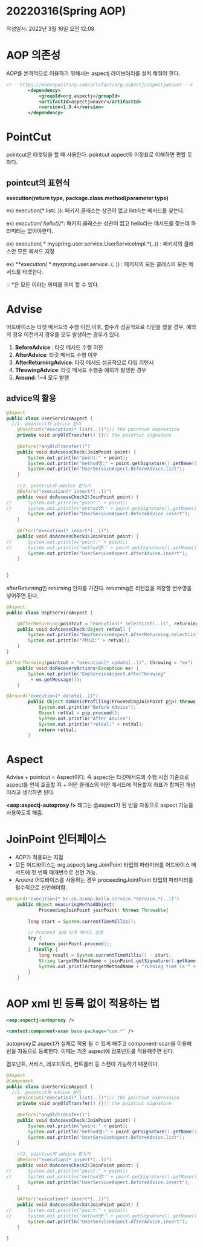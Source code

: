 # 20220316(Spring AOP)

작성일시: 2022년 3월 16일 오전 12:08

# AOP 의존성

AOP를 본격적으로 이용하기 위해서는 aspectj 라이브러리를 설치 해줘야 한다.

```xml
<!-- https://mvnrepository.com/artifact/org.aspectj/aspectjweaver -->
		<dependency>
			<groupId>org.aspectj</groupId>
			<artifactId>aspectjweaver</artifactId>
			<version>1.9.4</version>
		</dependency>
```

# PointCut

pointcut은 타겟팅을 할 때 사용한다. pointcut aspect의 이정표로 이해하면 편할 듯 하다.

## pointcut의 표현식

**execution(return type, package.class.method(parameter type)**

ex) execution(* list(..)):  패키지.클래스는 상관이 없고  list라는 메서드를 찾는다.

ex) **execution(* hello())**:  패키지.클래스는 상관이 없고 hello라는 메서드를 찾는데 파라미터는 없어야한다.

ex) execution( * myspring.user.service.UserServiceImpl.*(..)) : 패키지의 클래스안 모든 메서드 지정

ex) ****execution( * myspring.user.service.*.*(..)) : 패키지의 모든 클래스의 모든 메서드를 타겟한다.

<aside>
💡 *은 모든 이라는 의미를 의미 할 수 있다.

</aside>

# Advise

어드바이스는 타겟 메서드의 수행 이전,이후, 함수가 성공적으로 리턴을 했을 경우, 예외의 경우 이전까지 경우를 모두 발생하는 경우가 있다. 

1. **BeforeAdvice** : 타깃 메서드 수행 이전
2. **AfterAdvice**: 타깃 메서드 수행 이후
3. **AfterReturningAdvice**: 타깃 메서드 성공적으로 타입 리턴시
4. **ThrowingAdvice**: 타깃 메서드 수행중 예외가 발생한 경우
5. **Around**: 1~4 모두 발행

## advice의 활용

```java
@Aspect
public class UserServiceAspect {
  //1. pointcut와 advice 분리
	@Pointcut("execution(* list(..))")// the pointcut expression
	private void anyOldTransfer() {}// the pointcut signature
	
	@Before("anyOldTransfer()")
    public void doAccessCheck(JoinPoint point) {
		System.out.println("point:" + point);
		System.out.println("method명:" + point.getSignature().getName());
        System.out.println("UserServiceAspect.BeforeAdvice.list");
    }
	
	//2. pointcut와 advice 합치기
	@Before("execution(* insert*(..))")
    public void doAccessCheck2(JoinPoint point) {
//		System.out.println("point:" + point);
//		System.out.println("method명:" + point.getSignature().getName());
        System.out.println("UserServiceAspect.BeforeAdvice.insert");
    }
	
	@After("execution(* insert*(..))")
    public void doAccessCheck3(JoinPoint point) {
//		System.out.println("point:" + point);
//		System.out.println("method명:" + point.getSignature().getName());
        System.out.println("UserServiceAspect.AfterAdvice.insert");
    }
	
	
}
```

afterReturning인 returning 인자를 가진다. returning은 리턴값을 저장할 변수명을 넣어주면 된다.

```java
@Aspect
public class DeptServiceAspect {

	@AfterReturning(pointcut = "execution(* selectList(..))", returning = "retVal")
	public void doAccessCheck(Object retVal) {
		System.out.println("DeptServiceAspect.AfterReturning.selectList");
		System.out.println("리턴값:" + retVal);
	}
}
```

```java
@AfterThrowing(pointcut = "execution(* update(..))", throwing = "ex")
	public void doRecoveryActions(Exception ex) {
		System.out.println("EmpServiceAspect.AfterThrowing" 
	     + ex.getMessage());
	}
```

```java
@Around("execution(* delete(..))")
	    public Object doBasicProfiling(ProceedingJoinPoint pjp) throws Throwable {
	        System.out.println("Before Advice");
	        Object retVal = pjp.proceed();
	        System.out.println("After Advice");
	        System.out.println("retVal:" + retVal);
	        return retVal;
	    }
```

# Aspect

Advise + pointcut = Aspect이다. 즉 aspect는 타깃메서드의 수행 시점 기준으로 aspect를 언제 호출할 지 + 어떤 클래스의 어떤 메서드에 적용할지 좌표가 합쳐진 개념이라고 생각하면 된다.

**<aop:aspectj-autoproxy />** 태그는 @aspect가 된 빈을 자동으로 aspect 기능을 사용하도록 해줌.

# JoinPoint 인터페이스

- AOP가 적용되는 지점
- 모든 어드바이스는 org.aspectj.lang.JoinPoint 타입의 파라미터를 어드바이스 메서드에 첫 번째 매개변수로 선언 가능.
- Around 어드바이스를 사용하는 경우 proceedingJointPoint 타입의 파라미터를 필수적으로 선언해야함.

```java
@Around("execution(* kr.co.acomp.hello.service.*Service.*(..))")
	public Object measuringMethodObject(
			ProceedingJoinPoint joinPoint) throws Throwable{
		
		long start = System.currentTimeMillis();
		
		// Proceed 실제 타겟 메서드 실행
		try {
			return joinPoint.proceed();
		} finally {
			long result = System.currentTimeMillis() - start;
			String targetMethodName = joinPoint.getSignature().getName(); // 메소드 이름 확인
			System.out.println(targetMethodName + "running time is " + result); // log
		}
	}
```

# AOP xml 빈 등록 없이 적용하는 법

```xml
<aop:aspectj-autoproxy />

<context:component-scan base-package="com.*" />
```

autoproxy로 aspect가 실제로 적용 될 수 있게 해주고 component-scan을 이용해 빈을 자동으로 등록한다. 이때는 기존 aspect에 컴포넌트를 적용해주면 된다.

컴포넌트, 서비스, 레포지토리, 컨트롤러 등  스캔이 가능하기 때문이다.

```java
@Aspect
@Component
public class UserServiceAspect {
  //1. pointcut와 advice 분리
	@Pointcut("execution(* list(..))")// the pointcut expression
	private void anyOldTransfer() {}// the pointcut signature
	
	@Before("anyOldTransfer()")
    public void doAccessCheck(JoinPoint point) {
		System.out.println("point:" + point);
		System.out.println("method명:" + point.getSignature().getName());
        System.out.println("UserServiceAspect.BeforeAdvice.list");
    }
	
	//2. pointcut와 advice 합치기
	@Before("execution(* insert*(..))")
    public void doAccessCheck2(JoinPoint point) {
//		System.out.println("point:" + point);
//		System.out.println("method명:" + point.getSignature().getName());
        System.out.println("UserServiceAspect.BeforeAdvice.insert");
    }
	
	@After("execution(* insert*(..))")
    public void doAccessCheck3(JoinPoint point) {
//		System.out.println("point:" + point);
//		System.out.println("method명:" + point.getSignature().getName());
        System.out.println("UserServiceAspect.AfterAdvice.insert");
    }
	
}
```